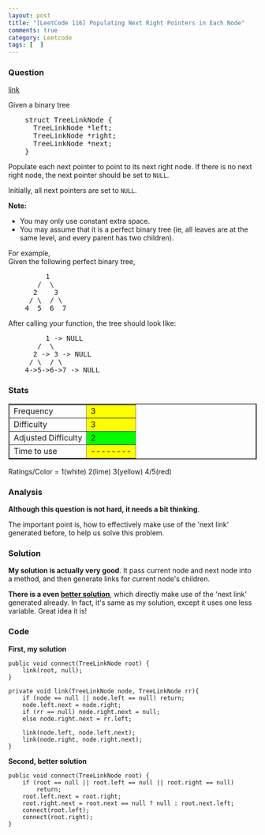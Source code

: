 ```yaml
---
layout: post
title: "[LeetCode 116] Populating Next Right Pointers in Each Node"
comments: true
category: Leetcode
tags: [  ]
---
```



### Question 
[link](https://oj.leetcode.com/problems/populating-next-right-pointers-in-each-node/)

<div class="question-content">
            <p></p><p>
Given a binary tree
</p><pre>    struct TreeLinkNode {
      TreeLinkNode *left;
      TreeLinkNode *right;
      TreeLinkNode *next;
    }
</pre>
<p></p>

<p>Populate each next pointer to point to its next right node. If there is no next right node, the next pointer should be set to <code>NULL</code>.</p>

<p>Initially, all next pointers are set to <code>NULL</code>.</p>

<p>
<b>Note:</b>
</p><ul>
<li>You may only use constant extra space.</li>
<li>You may assume that it is a perfect binary tree (ie, all leaves are at the same level, and every parent has two children).</li>
</ul>
<p></p>

<p>
For example,<br>
Given the following perfect binary tree,<br>
</p><pre>         1
       /  \
      2    3
     / \  / \
    4  5  6  7
</pre>
<p></p>
<p>
After calling your function, the tree should look like:<br>
</p><pre>         1 -&gt; NULL
       /  \
      2 -&gt; 3 -&gt; NULL
     / \  / \
    4-&gt;5-&gt;6-&gt;7 -&gt; NULL
</pre>
<p></p><p></p>
          </div>

### Stats
<table border="2">
	<tr>
		<td>Frequency</td>
		<td bgcolor="yellow">3</td>
	</tr>
	<tr>
		<td>Difficulty</td>
		<td bgcolor="yellow">3</td>
	</tr>
	<tr>
		<td>Adjusted Difficulty</td>
		<td bgcolor="lime">2</td>
	</tr>
	<tr>
		<td>Time to use</td>
		<td bgcolor="yellow">--------</td>
	</tr>
</table>

Ratings/Color = 1(white) 2(lime) 3(yellow) 4/5(red)

### Analysis

__Although this question is not hard, it needs a bit thinking__. 

The important point is, how to effectively make use of the 'next link' generated before, to help us solve this problem. 

### Solution

__My solution is actually very good__. It pass current node and next node into a method, and then generate links for current node's children. 

__There is a even [better solution](http://leetcode.com/2010/03/first-on-site-technical-interview.html)__, which directly make use of the 'next link' generated already. In fact, it's same as my solution, except it uses one less variable. Great idea it is! 

### Code

__First, my solution__

    public void connect(TreeLinkNode root) {
        link(root, null);
    }
    
    private void link(TreeLinkNode node, TreeLinkNode rr){
        if (node == null || node.left == null) return;
        node.left.next = node.right;
        if (rr == null) node.right.next = null;
        else node.right.next = rr.left;
        
        link(node.left, node.left.next);
        link(node.right, node.right.next);
    }

__Second, better solution__

    public void connect(TreeLinkNode root) {
		if (root == null || root.left == null || root.right == null) 
		    return;
		root.left.next = root.right;
		root.right.next = root.next == null ? null : root.next.left;
		connect(root.left);
		connect(root.right);
    }

